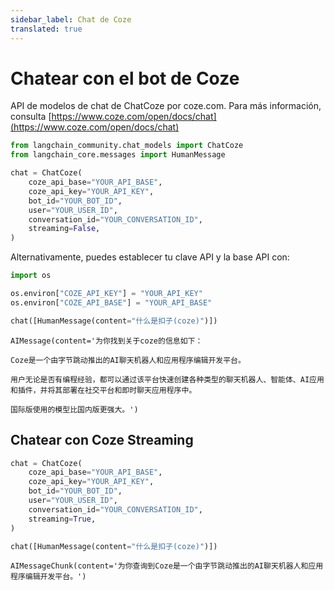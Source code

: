```yaml
---
sidebar_label: Chat de Coze
translated: true
---
```


# Chatear con el bot de Coze

API de modelos de chat de ChatCoze por coze.com. Para más información, consulta [https://www.coze.com/open/docs/chat](https://www.coze.com/open/docs/chat)

```python
from langchain_community.chat_models import ChatCoze
from langchain_core.messages import HumanMessage
```

```python
chat = ChatCoze(
    coze_api_base="YOUR_API_BASE",
    coze_api_key="YOUR_API_KEY",
    bot_id="YOUR_BOT_ID",
    user="YOUR_USER_ID",
    conversation_id="YOUR_CONVERSATION_ID",
    streaming=False,
)
```

Alternativamente, puedes establecer tu clave API y la base API con:

```python
import os

os.environ["COZE_API_KEY"] = "YOUR_API_KEY"
os.environ["COZE_API_BASE"] = "YOUR_API_BASE"
```

```python
chat([HumanMessage(content="什么是扣子(coze)")])
```

```output
AIMessage(content='为你找到关于coze的信息如下：

Coze是一个由字节跳动推出的AI聊天机器人和应用程序编辑开发平台。

用户无论是否有编程经验，都可以通过该平台快速创建各种类型的聊天机器人、智能体、AI应用和插件，并将其部署在社交平台和即时聊天应用程序中。

国际版使用的模型比国内版更强大。')
```

## Chatear con Coze Streaming

```python
chat = ChatCoze(
    coze_api_base="YOUR_API_BASE",
    coze_api_key="YOUR_API_KEY",
    bot_id="YOUR_BOT_ID",
    user="YOUR_USER_ID",
    conversation_id="YOUR_CONVERSATION_ID",
    streaming=True,
)
```

```python
chat([HumanMessage(content="什么是扣子(coze)")])
```

```output
AIMessageChunk(content='为你查询到Coze是一个由字节跳动推出的AI聊天机器人和应用程序编辑开发平台。')
```
